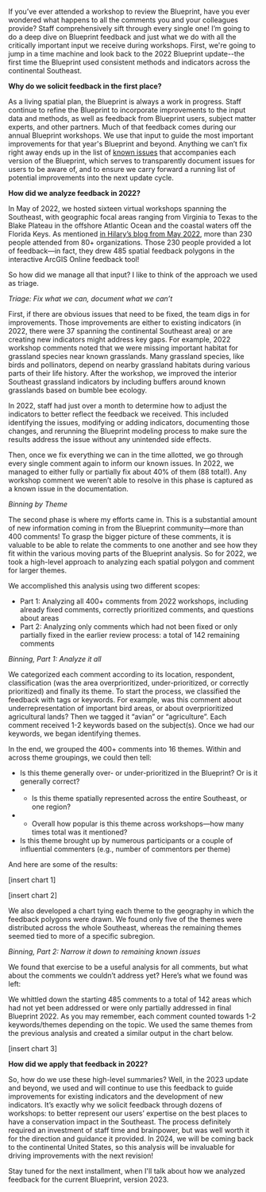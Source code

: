 If you’ve ever attended a workshop to review the Blueprint, have you ever wondered what happens to all the comments you and your colleagues provide? Staff comprehensively sift through every single one! I’m going to do a deep dive on Blueprint feedback and just what we do with all the critically important input we receive during workshops. First, we're going to jump in a time machine and look back to the 2022 Blueprint update--the first time the Blueprint used consistent methods and indicators across the continental Southeast.

**Why do we solicit feedback in the first place?**

As a living spatial plan, the Blueprint is always a work in progress. Staff continue to refine the Blueprint to incorporate improvements to the input data and methods, as well as feedback from Blueprint users, subject matter experts, and other partners. Much of that feedback comes during our annual Blueprint workshops. We use that input to guide the most important improvements for that year's Blueprint and beyond. Anything we can’t fix right away ends up in the list of [known issues](https://secassoutheast.org/blueprint-known-issues) that accompanies each version of the Blueprint, which serves to transparently document issues for users to be aware of, and to ensure we carry forward a running list of potential improvements into the next update cycle. 

**How did we analyze feedback in 2022?**

In May of 2022, we hosted sixteen virtual workshops spanning the Southeast, with geographic focal areas ranging from Virginia to Texas to the Blake Plateau in the offshore Atlantic Ocean and the coastal waters off the Florida Keys. As mentioned [in Hilary’s blog from May 2022](https://secassoutheast.org/2022/05/26/Blueprint-workshop-attendance-and-wording-poll-results.html), more than 230 people attended from 80+ organizations. Those 230 people provided a lot of feedback—in fact, they drew 485 spatial feedback polygons in the interactive ArcGIS Online feedback tool! 

So how did we manage all that input? I like to think of the approach we used as triage. 

_Triage: Fix what we can, document what we can’t_

First, if there are obvious issues that need to be fixed, the team digs in for improvements. Those improvements are either to existing indicators (in 2022, there were 37 spanning the continental Southeast area) or are creating new indicators might address key gaps. For example, 2022 workshop comments noted that we were missing important habitat for grassland species near known grasslands. Many grassland species, like birds and pollinators, depend on nearby grassland habitats during various parts of their life history. After the workshop, we improved the interior Southeast grassland indicators by including buffers around known grasslands based on bumble bee ecology. 

In 2022, staff had just over a month to determine how to adjust the indicators to better reflect the feedback we received. This included identifying the issues, modifying or adding indicators, documenting those changes, and rerunning the Blueprint modeling process to make sure the results address the issue without any unintended side effects.  

Then, once we fix everything we can in the time allotted, we go through every single comment again to inform our known issues. In 2022, we managed to either fully or partially fix about 40% of them (88 total!).  Any workshop comment we weren’t able to resolve in this phase is captured as a known issue in the documentation. 

_Binning by Theme_

The second phase is where my efforts came in. This is a substantial amount of new information coming in from the Blueprint community—more than 400 comments! To grasp the bigger picture of these comments, it is valuable to be able to relate the comments to one another and see how they fit within the various moving parts of the Blueprint analysis. So for 2022, we took a high-level approach to analyzing each spatial polygon and comment for larger themes. 

We accomplished this analysis using two different scopes: 

- Part 1: Analyzing all 400+ comments from 2022 workshops, including already fixed comments, correctly prioritized comments, and questions about areas 
- Part 2: Analyzing only comments which had not been fixed or only partially fixed in the earlier review process: a total of 142 remaining comments

_Binning, Part 1: Analyze it all_

We categorized each comment according to its location, respondent, classification (was the area overprioritized, under-prioritized, or correctly prioritized) and finally its theme. To start the process, we classified the feedback with tags or keywords. For example, was this comment about underrepresentation of important bird areas, or about overprioritized agricultural lands? Then we tagged it “avian” or “agriculture”. Each comment received 1-2 keywords based on the subject(s). Once we had our keywords, we began identifying themes. 

In the end, we grouped the 400+ comments into 16 themes. Within and across theme groupings, we could then tell: 

- Is this theme generally over- or under-prioritized in the Blueprint? Or is it generally correct? 
- - Is this theme spatially represented across the entire Southeast, or one region? 
- - Overall how popular is this theme across workshops—how many times total was it mentioned? 
- Is this theme brought up by numerous participants or a couple of influential commenters (e.g., number of commentors per theme)

And here are some of the results: 

[insert chart 1]

[insert chart 2]

We also developed a chart tying each theme to the geography in which the feedback polygons were drawn. We found only five of the themes were distributed across the whole Southeast, whereas the remaining themes seemed tied to more of a specific subregion.  

_Binning, Part 2: Narrow it down to remaining known issues_

We found that exercise to be a useful analysis for all comments, but what about the comments we couldn’t address yet? Here’s what we found was left: 

We whittled down the starting 485 comments to a total of 142 areas which had not yet been addressed or were only partially addressed in final Blueprint 2022. As you may remember, each comment counted towards 1-2 keywords/themes depending on the topic. We used the same themes from the previous analysis and created a similar output in the chart below. 

[insert chart 3]

**How did we apply that feedback in 2022?**

So, how do we use these high-level summaries? Well, in the 2023 update and beyond, we used and will continue to use this feedback to guide improvements for existing indicators and the development of new indicators. It’s exactly why we solicit feedback through dozens of workshops: to better represent our users’ expertise on the best places to have a conservation impact in the Southeast. The process definitely required an investment of staff time and brainpower, but was well worth it for the direction and guidance it provided. In 2024, we will be coming back to the continental United States, so this analysis will be invaluable for driving improvements with the next revision!

Stay tuned for the next installment, when I'll talk about how we analyzed feedback for the current Blueprint, version 2023.
